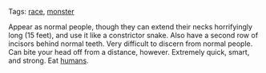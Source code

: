 Tags: [race](Races), [monster](Monsters)

Appear as normal people, though they can extend their necks horrifyingly long (15 feet), and use it like a constrictor snake. Also have a second row of incisors behind normal teeth. Very difficult to discern from normal people. Can bite your head off from a distance, however. Extremely quick, smart, and strong. Eat [humans](Humans).